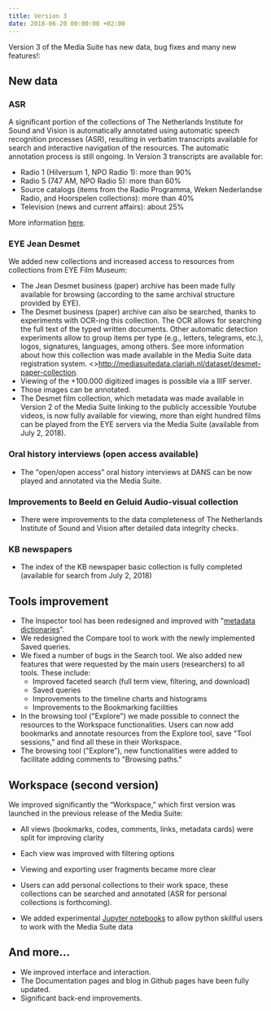 ```yaml
---
title: Version 3
date: 2018-06-20 00:00:00 +02:00
---
```


Version 3 of the Media Suite has new data, bug fixes and many new features!:

## New data

### ASR

A significant portion of the collections of The Netherlands Institute for Sound and Vision is automatically annotated using automatic speech recognition processes (ASR), resulting in verbatim transcripts available for search and interactive navigation of the resources. The automatic annotation process is still ongoing. In Version 3 transcripts are available for:

- Radio 1 (Hilversum 1, NPO Radio 1): more than 90%
- Radio 5 (747 AM, NPO Radio 5): more than 60%
- Source catalogs (items from the Radio Programma, Weken Nederlandse Radio, and Hoorspelen  collections): more than 40%
- Television (news and current affairs): about 25%

More information [here](http://mediasuite.clariah.nl/documentation/data/automatic-enrichments).

### EYE Jean Desmet

We added new collections and increased access to resources from collections from EYE Film Museum:

- The Jean Desmet business (paper) archive has been made fully available for browsing (according to the same archival structure provided by EYE).
- The Desmet business (paper) archive can also be searched, thanks to experiments with OCR-ing this collection. The OCR allows for searching the full text of the typed written documents. Other automatic detection experiments allow to group items per type (e.g., letters, telegrams, etc.), logos, signatures, languages, among others.  See more information about how this collection was made available in the Media Suite data registration system. <>http://mediasuitedata.clariah.nl/dataset/desmet-paper-collection.
- Viewing of the +100.000 digitized images is possible via a IIIF server.
- Those images can be annotated.
- The Desmet film collection, which metadata was made available in Version 2 of the Media Suite linking to the publicly accessible Youtube videos, is now fully available for viewing, more than eight hundred films can be played from the EYE servers via the Media Suite (available from July 2, 2018).

### Oral history interviews (open access available)
- The "open/open access" oral history interviews at DANS can be now played and annotated via the Media Suite.

### Improvements to Beeld en Geluid Audio-visual collection

- There were improvements to the data completeness of The Netherlands Institute of Sound and Vision after detailed data integrity checks.

### KB newspapers

- The index of the KB newspaper basic collection is fully completed (available for search from July 2, 2018)

## Tools improvement

- The Inspector tool has been redesigned and improved with "[metadata dictionaries](http://mediasuite.clariah.nl/documentation/data/metadata-dictionaries)".
- We redesigned the Compare tool to work with the newly implemented Saved queries.
- We fixed a number of bugs in the Search tool. We also added new features that were requested by the main users (researchers) to all tools. These include:
  - Improved faceted search (full term view, filtering, and download)
  - Saved queries
  - Improvements to the timeline charts and histograms
  - Improvements to the Bookmarking facilities
- In the browsing tool ("Explore") we made possible to connect the resources to the Workspace functionalities. Users can now add bookmarks and annotate resources from the Explore tool, save "Tool sessions," and find all these in their Workspace.
- The browsing tool ("Explore"), new functionalities were added to facilitate adding comments to "Browsing paths."

## Workspace (second version)

We improved significantly the “Workspace,” which first version was launched in the previous release of the Media Suite:

- All views (bookmarks, codes, comments, links, metadata cards) were split for improving clarity

- Each view was improved with filtering options

- Viewing and exporting user fragments became more clear

- Users can add personal collections to their work space, these collections can be searched and annotated (ASR for personal collections is forthcoming).

- We added experimental [Jupyter notebooks](http://mediasuite.clariah.nl/documentation/workspace/jupyter-notebooks) to allow python skillful users to work with the Media Suite data

## And more...

- We improved interface and interaction.
- The Documentation pages and blog in Github pages have been fully updated.
- Significant back-end improvements.